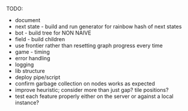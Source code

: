 TODO:
 - document
 - next state - build and run generator for rainbow hash of next states
 - bot - build tree for NON NAIVE
 - field - build children
 - use frontier rather than resetting graph progress every time
 - game - timing
 - error handling
 - logging
 - lib structure
 - deploy pipe/script
 - confirm garbage collection on nodes works as expected
 - improve heuristic; consider more than just gap? tile positions?
 - test each feature properly either on the server or against a local instance?

